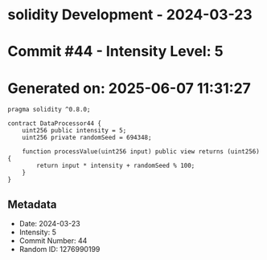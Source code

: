 ﻿# solidity Development - 2024-03-23
# Commit #44 - Intensity Level: 5
# Generated on: 2025-06-07 11:31:27
```solidity
pragma solidity ^0.8.0;

contract DataProcessor44 {
    uint256 public intensity = 5;
    uint256 private randomSeed = 694348;

    function processValue(uint256 input) public view returns (uint256) {
        return input * intensity + randomSeed % 100;
    }
}
```
## Metadata
- Date: 2024-03-23
- Intensity: 5
- Commit Number: 44
- Random ID: 1276990199
